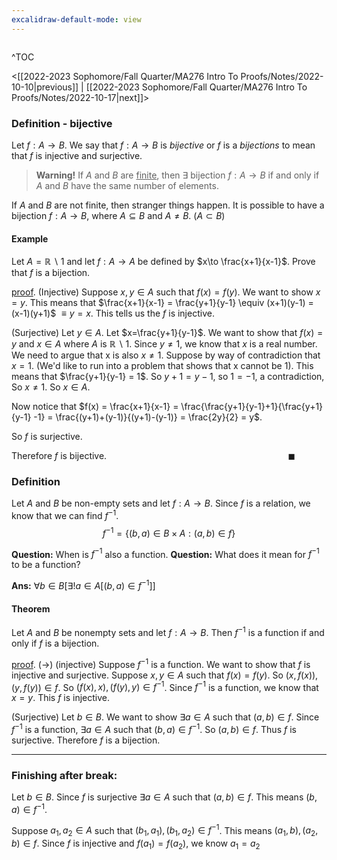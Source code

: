 ```yaml
---
excalidraw-default-mode: view
---
```



```toc

```

^TOC

<[[2022-2023 Sophomore/Fall Quarter/MA276 Intro To Proofs/Notes/2022-10-10|previous]] | [[2022-2023 Sophomore/Fall Quarter/MA276 Intro To Proofs/Notes/2022-10-17|next]]>

### Definition - bijective
Let $f:A\to B$. We say that $f:A\to B$ is *bijective* or $f$ is a *bijections* to mean that $f$ is injective and surjective.

> **Warning!** If $A$ and $B$ are <u>finite</u>, then $\exists$ bijection $f:A\to B$ if and only if $A$ and $B$ have the same number of elements.

If $A$ and $B$ are not finite, then stranger things happen. It is possible to have a bijection $f:A\to B$, where $A\subseteq B$ and $A\neq B$. $(A\subset B)$



#### Example
Let $A = \mathbb{R}\backslash{1}$ and let $f:A\to A$ be defined by $x\to \frac{x+1}{x-1}$. Prove that $f$ is a bijection.

<u>proof</u>. (Injective) Suppose $x,y \in A$ such that $f(x)=f(y)$. We want to show $x=y$. This means that $\frac{x+1}{x-1} = \frac{y+1}{y-1} \equiv (x+1)(y-1) = (x-1)(y+1)$ $\equiv y=x$. This tells us the $f$ is injective.

(Surjective) Let $y \in A$.  Let $x=\frac{y+1}{y-1}$. We want to show that $f(x) = y$ and $x\in A$ where $A$ is $\mathbb{R}\backslash{1}$. Since $y\neq 1$, we know that $x$ is a real number. We need to argue that x is also $x \neq 1$. Suppose by way of contradiction that $x=1$. (We'd like to run into a problem that shows that x cannot be 1). This means that $\frac{y+1}{y-1} = 1$. So $y+1 = y -1$, so $1= -1$, a contradiction, So $x\neq 1$. So $x\in A.$

Now notice that $f(x) = \frac{x+1}{x-1} = \frac{\frac{y+1}{y-1}+1}{\frac{y+1}{y-1} -1} = \frac{(y+1)+(y-1)}{(y+1)-(y-1)} = \frac{2y}{2} = y$.

So $f$ is surjective.

Therefore $f$ is bijective. $\qquad\qquad\qquad\qquad\qquad\qquad\qquad\qquad\qquad\blacksquare$


### Definition 

Let $A$ and $B$ be non-empty sets and let $f: A\to B$.  Since $f$ is a relation, we know that we can find $f^{-1}$. 
$$f^{-1} = \{(b,a) \in B\times A : (a,b) \in f\}$$

**Question:** When is $f^{-1}$ also a function.
**Question:** What does it mean for $f^{-1}$ to be a function?

**Ans:** $\forall b \in B[\exists!a\in A[(b,a)\in f^{-1}]]$

#### Theorem
Let $A$ and $B$ be nonempty sets and let $f:A\to B$. Then $f^{-1}$ is a function if and only if $f$ is a bijection.

<u>proof</u>. $(\to)$ (injective) Suppose $f^{-1}$ is a function. We want to show that $f$ is injective and surjective. Suppose $x,y \in A$ such that $f(x) = f(y)$. So $(x,f(x)),(y,f(y))\in f$. So $(f(x),x),(f(y),y)\in f^{-1}$. Since $f^{-1}$ is a function, we know that $x=y$. This $f$ is injective.

(Surjective)  Let $b \in B$. We want to show $\exists a \in A$ such that $(a,b)\in f.$ Since $f^{-1}$ is a function, $\exists a \in A$ such that $(b,a) \in f^{-1}$. So $(a,b)\in f$. Thus $f$ is surjective. Therefore $f$ is a bijection.

---
### Finishing after break:

Let $b \in B$. Since $f$ is surjective $\exists a \in A$ such that $(a,b)\in f$. This means $(b,a)\in f^{-1}$.

Suppose $a_1,a_2 \in A$ such that $(b_1,a_1),(b_1,a_2)\in f^{-1}$. This means $(a_1,b),(a_2,b)\in f$. Since $f$ is injective and $f(a_1)=f(a_2)$, we know $a_1=a_2$